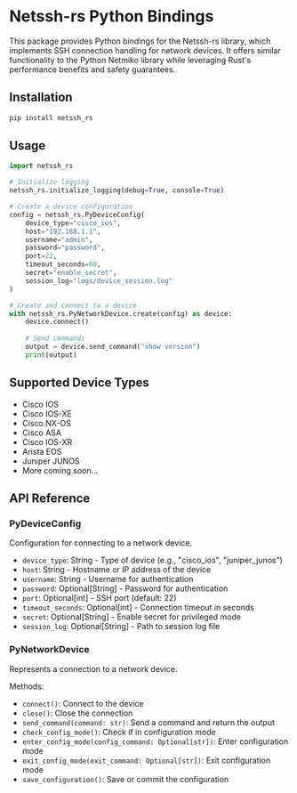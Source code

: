 # Netssh-rs Python Bindings

This package provides Python bindings for the Netssh-rs library, which implements SSH connection handling for network devices. It offers similar functionality to the Python Netmiko library while leveraging Rust's performance benefits and safety guarantees.

## Installation

```bash
pip install netssh_rs
```

## Usage

```python
import netssh_rs

# Initialize logging
netssh_rs.initialize_logging(debug=True, console=True)

# Create a device configuration
config = netssh_rs.PyDeviceConfig(
    device_type="cisco_ios",
    host="192.168.1.1",
    username="admin",
    password="password",
    port=22,
    timeout_seconds=60,
    secret="enable_secret",
    session_log="logs/device_session.log"
)

# Create and connect to a device
with netssh_rs.PyNetworkDevice.create(config) as device:
    device.connect()
    
    # Send commands
    output = device.send_command("show version")
    print(output)
```

## Supported Device Types

- Cisco IOS
- Cisco IOS-XE
- Cisco NX-OS
- Cisco ASA
- Cisco IOS-XR
- Arista EOS
- Juniper JUNOS
- More coming soon...

## API Reference

### PyDeviceConfig

Configuration for connecting to a network device.

- `device_type`: String - Type of device (e.g., "cisco_ios", "juniper_junos")
- `host`: String - Hostname or IP address of the device
- `username`: String - Username for authentication
- `password`: Optional[String] - Password for authentication
- `port`: Optional[int] - SSH port (default: 22)
- `timeout_seconds`: Optional[int] - Connection timeout in seconds
- `secret`: Optional[String] - Enable secret for privileged mode
- `session_log`: Optional[String] - Path to session log file

### PyNetworkDevice

Represents a connection to a network device.

Methods:
- `connect()`: Connect to the device
- `close()`: Close the connection
- `send_command(command: str)`: Send a command and return the output
- `check_config_mode()`: Check if in configuration mode
- `enter_config_mode(config_command: Optional[str])`: Enter configuration mode
- `exit_config_mode(exit_command: Optional[str])`: Exit configuration mode
- `save_configuration()`: Save or commit the configuration 